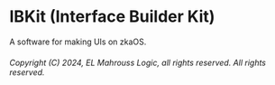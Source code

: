 <!-- README of Interface Builder Kit -->

# IBKit (Interface Builder Kit)

A software for making UIs on zkaOS.

###### Copyright (C) 2024, EL Mahrouss Logic, all rights reserved. All rights reserved.